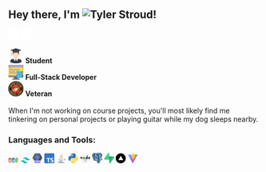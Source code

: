 ## Hey there, I'm ![Tyler Stroud](https://www.tylerstrouddev.com/)!

[<img src="./assets/linkedin.svg" alt="linkedin icon" width="20"/>](https://www.linkedin.com/in/tyler-w-stroud/)
[<img src="./assets/web.svg" alt="linkedin icon" width="20"/>](https://www.tylerstrouddev.com/)

<img src="./assets/graduated.svg" alt="student icon" width="30"/> **Student** <br/>
<img src="./assets/data.svg" alt="developer icon" width="30"/> **Full-Stack Developer** <br/>
<img src="./assets/usmc-logo.png" alt="marine logo" width="30"/> **Veteran** <br/><br/>
When I'm not working on course projects, you'll most likely find me tinkering on personal projects or playing guitar while my dog sleeps nearby.

### Languages and Tools:
<img src="./assets/HTMLCSSJS.png" width="20"/>
<img src="./assets/tailwind.png" width="20"/>
<img src="./assets/react.svg" width="20"/>
<img src="./assets/typescript.svg" width="20"/>
<img src="./assets/java.svg" width="20"/>
<img src="./assets/python.svg" width="20"/>
<img src="./assets/nodejs.svg" width="20"/>
<img src="./assets/postgressql.png" width="20"/>
<img src="./assets/supabase.png" width="20"/>
<img src="./assets/vercel.png" width="20"/>
<img src="./assets/Vitejs-logo.svg.png" width="20"/>

<!--
**TylerWStroud/TylerWStroud** is a ✨ _special_ ✨ repository because its `README.md` (this file) appears on your GitHub profile.

Here are some ideas to get you started:

- 🔭 I’m currently working on ...
- 🌱 I’m currently learning ...
- 👯 I’m looking to collaborate on ...
- 🤔 I’m looking for help with ...
- 💬 Ask me about ...
- 📫 How to reach me: ...
- 😄 Pronouns: ...
- ⚡ Fun fact: ...
  -->
